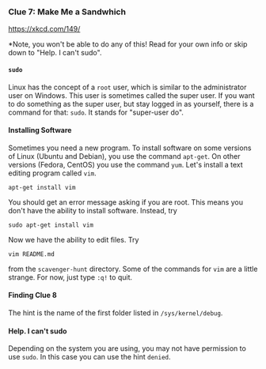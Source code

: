 ### Clue 7: Make Me a Sandwhich ###

https://xkcd.com/149/

*Note, you won't be able to do any of this! Read for your own info or skip down
to "Help. I can't sudo".

#### `sudo` ####

Linux has the concept of a `root` user, which is similar to the administrator
user on Windows. This user is sometimes called the super user. If you want to
do something as the super user, but stay logged in as yourself, there is a 
command for that: `sudo`. It stands for "super-user do".

#### Installing Software ####

Sometimes you need a new program. To install software on some versions of Linux
(Ubuntu and Debian), you use the command `apt-get`. On other versions (Fedora,
CentOS) you use the command `yum`. Let's install a text editing program
called `vim`.

    apt-get install vim
    
You should get an error message asking if you are root. This means you don't
have the ability to install software. Instead, try

    sudo apt-get install vim
    
Now we have the ability to edit files. Try

    vim README.md
    
from the `scavenger-hunt` directory. Some of the commands for `vim` are a little
strange. For now, just type `:q!` to quit.


#### Finding Clue 8 ####

The hint is the name of the first folder listed in `/sys/kernel/debug`.

#### Help. I can't sudo ####

Depending on the system you are using, you may not have permission to use `sudo`.
In this case you can use the hint `denied`.

